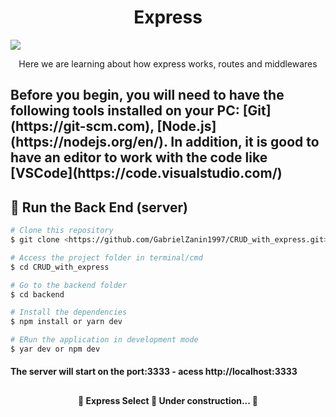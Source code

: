<h1 align="center">Express</h1> 
<img src="https://img.shields.io/static/v1?label=Blog&message=Zanin&color=7159c1&style=for-the-badge&logo=ghost"/>

<p align="center">Here we are learning about how express works, routes and middlewares</p>

<h2 Pré-requisitos />

<p>Before you begin, you will need to have the following tools installed on your PC:
[Git](https://git-scm.com), [Node.js](https://nodejs.org/en/). 
In addition, it is good to have an editor to work with the code like [VSCode](https://code.visualstudio.com/) </p>

<h2> 🎲 Run the Back End (server) </h2>

```bash
# Clone this repository
$ git clone <https://github.com/GabrielZanin1997/CRUD_with_express.git>

# Access the project folder in terminal/cmd
$ cd CRUD_with_express

# Go to the backend folder
$ cd backend

# Install the dependencies
$ npm install or yarn dev

# ERun the application in development mode
$ yar dev or npm dev
```

<h4> The server will start on the port:3333 - acess http://localhost:3333 </h4>

<h2 🛠 Technology </h2>

<h3 The tools were used in the construction of the project: </h3>

<h4 - [Node.js](https://nodejs.org/en/) </h2>
<h4 - [Javascript](https://www.javascriptlang.org/) </h2>
<h4 - [express.js](https://expressjs.com/en) </h2>

<h4 align="center"> 
	🚧  Express Select 🚀 Under construction...  🚧
</h4>

